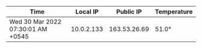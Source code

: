 | Time     | Local IP | Public IP | Temperature |
| ----------- | ----------- | ----------- | ----------- |
| Wed 30 Mar 2022 07:30:01 AM +0545      | 10.0.2.133     | 163.53.26.69  | 51.0° |
